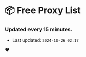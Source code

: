# :package: Free Proxy List
### Updated every 15 minutes.

- Last updated: `2024-10-26 02:17`

:heart:
